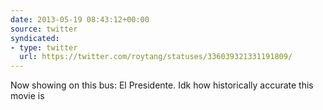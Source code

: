 ```yaml
---
date: 2013-05-19 08:43:12+00:00
source: twitter
syndicated:
- type: twitter
  url: https://twitter.com/roytang/statuses/336039321331191809/
---
```


Now showing on this bus: El Presidente. Idk how historically accurate this movie is